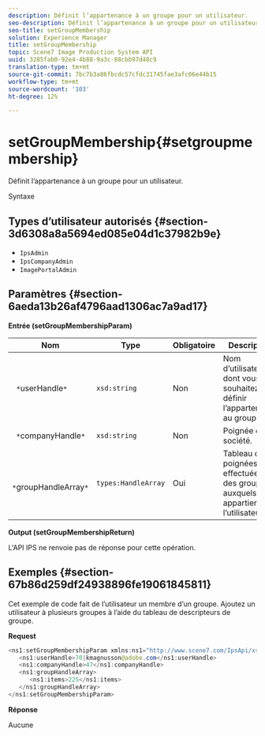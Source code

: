 ```yaml
---
description: Définit l’appartenance à un groupe pour un utilisateur.
seo-description: Définit l’appartenance à un groupe pour un utilisateur.
seo-title: setGroupMembership
solution: Experience Manager
title: setGroupMembership
topic: Scene7 Image Production System API
uuid: 3285fab0-92e4-4b88-9a3c-88cbb97d48c9
translation-type: tm+mt
source-git-commit: 7bc7b3a86fbcdc57cfdc31745fae3afc06e44b15
workflow-type: tm+mt
source-wordcount: '103'
ht-degree: 12%

---
```



# setGroupMembership{#setgroupmembership}

Définit l’appartenance à un groupe pour un utilisateur.

Syntaxe

## Types d’utilisateur autorisés {#section-3d6308a8a5694ed085e04d1c37982b9e}

* `IpsAdmin`
* `IpsCompanyAdmin`
* `ImagePortalAdmin`

## Paramètres {#section-6aeda13b26af4796aad1306ac7a9ad17}

**Entrée (setGroupMembershipParam)**

| Nom | Type | Obligatoire | Description |
|---|---|---|---|
| ` *`userHandle`*` | `xsd:string` | Non | Nom d’utilisateur dont vous souhaitez définir l’appartenance au groupe. |
| ` *`companyHandle`*` | `xsd:string` | Non | Poignée de société. |
| ` *`groupHandleArray`*` | `types:HandleArray` | Oui | Tableau de poignées effectuées sur des groupes auxquels appartient l’utilisateur. |

**Output (setGroupMembershipReturn)**

L&#39;API IPS ne renvoie pas de réponse pour cette opération.

## Exemples {#section-67b86d259df24938896fe19061845811}

Cet exemple de code fait de l’utilisateur un membre d’un groupe. Ajoutez un utilisateur à plusieurs groupes à l’aide du tableau de descripteurs de groupe.

**Request**

```java
<ns1:setGroupMembershipParam xmlns:ns1="http://www.scene7.com/IpsApi/xsd">
   <ns1:userHandle>70|kmagnusson@adobe.com</ns1:userHandle>
   <ns1:companyHandle>47</ns1:companyHandle>
   <ns1:groupHandleArray>
      <ns1:items>225</ns1:items>
   </ns1:groupHandleArray>
</ns1:setGroupMembershipParam>
```

**Réponse**

Aucune
